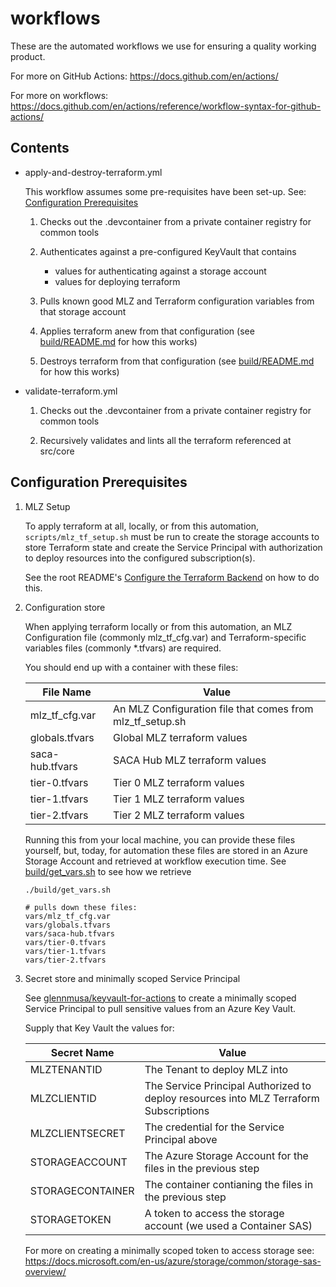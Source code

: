 # workflows

These are the automated workflows we use for ensuring a quality working product.

For more on GitHub Actions: <https://docs.github.com/en/actions/>

For more on workflows: <https://docs.github.com/en/actions/reference/workflow-syntax-for-github-actions/>

## Contents

- apply-and-destroy-terraform.yml

    This workflow assumes some pre-requisites have been set-up. See: [Configuration Prerequisites](#Configuration-Prerequisites)

    1. Checks out the .devcontainer from a private container registry for common tools

    1. Authenticates against a pre-configured KeyVault that contains
        - values for authenticating against a storage account
        - values for deploying terraform

    1. Pulls known good MLZ and Terraform configuration variables from that storage account

    1. Applies terraform anew from that configuration (see [build/README.md](../../build/README.md) for how this works)

    1. Destroys terraform from that configuration (see [build/README.md](../../build/README.md) for how this works)

- validate-terraform.yml

    1. Checks out the .devcontainer from a private container registry for common tools

    1. Recursively validates and lints all the terraform referenced at src/core

## Configuration Prerequisites

1. MLZ Setup

    To apply terraform at all, locally, or from this automation, `scripts/mlz_tf_setup.sh` must be run to create the storage accounts to store Terraform state and create the Service Principal with authorization to deploy resources into the configured subscription(s).

    See the root README's [Configure the Terraform Backend](#../..//README.md/#Configure-the-Terraform-Backend) on how to do this.

1. Configuration store

    When applying terraform locally or from this automation, an MLZ Configuration file (commonly mlz_tf_cfg.var) and Terraform-specific variables files (commonly *.tfvars) are required.

    You should end up with a container with these files:

    File Name | Value
    ------------ | -------------
    mlz_tf_cfg.var | An MLZ Configuration file that comes from mlz_tf_setup.sh
    globals.tfvars | Global MLZ terraform values
    saca-hub.tfvars | SACA Hub MLZ terraform values
    tier-0.tfvars | Tier 0 MLZ terraform values
    tier-1.tfvars | Tier 1 MLZ terraform values
    tier-2.tfvars | Tier 2 MLZ terraform values

    Running this from your local machine, you can provide these files yourself, but, today, for automation these files are stored in an Azure Storage Account and retrieved at workflow execution time. See [build/get_vars.sh](../../build/get_vars.sh) to see how we retrieve

    ```plaintext
    ./build/get_vars.sh

    # pulls down these files:
    vars/mlz_tf_cfg.var
    vars/globals.tfvars
    vars/saca-hub.tfvars
    vars/tier-0.tfvars
    vars/tier-1.tfvars
    vars/tier-2.tfvars
    ```

1. Secret store and minimally scoped Service Principal

    See [glennmusa/keyvault-for-actions](https://github.com/glennmusa/keyvault-for-actions) to create a minimally scoped Service Principal to pull sensitive values from an Azure Key Vault.

    Supply that Key Vault the values for:

    Secret Name | Value
    ------------ | -------------
    MLZTENANTID | The Tenant to deploy MLZ into
    MLZCLIENTID | The Service Principal Authorized to deploy resources into MLZ Terraform Subscriptions
    MLZCLIENTSECRET | The credential for the Service Principal above
    STORAGEACCOUNT | The Azure Storage Account for the files in the previous step
    STORAGECONTAINER | The container contianing the files in the previous step
    STORAGETOKEN | A token to access the storage account (we used a Container SAS)

    For more on creating a minimally scoped token to access storage see: <https://docs.microsoft.com/en-us/azure/storage/common/storage-sas-overview/>
